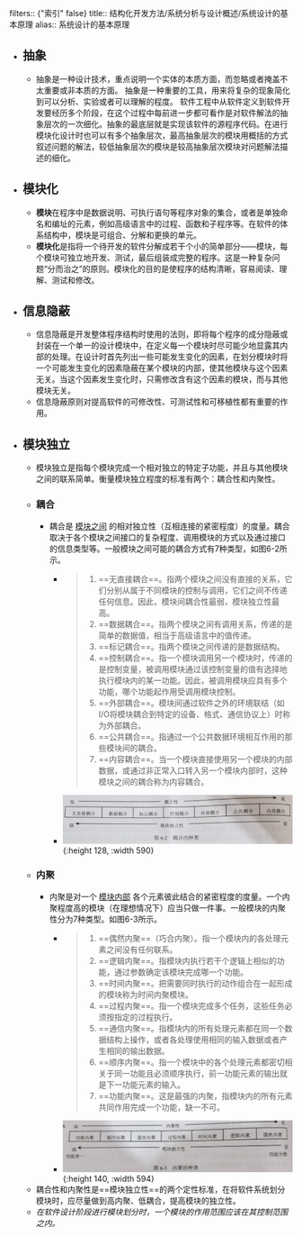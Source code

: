 filters:: {"索引" false}
title:: 结构化开发方法/系统分析与设计概述/系统设计的基本原理
alias:: 系统设计的基本原理

- ## 抽象
	- 抽象是一种设计技术，重点说明一个实体的本质方面，而忽略或者掩盖不太重要或非本质的方面。
	  抽象是一种重要的工具，用来将复杂的现象简化到可以分析、实验或者可以理解的程度。
	  软件工程中从软件定义到软件开发要经历多个阶段，在这个过程中每前进一步都可看作是对软件解法的抽象层次的一次细化。抽象的最底层就是实现该软件的源程序代码。在进行模块化设计时也可以有多个抽象层次，最高抽象层次的模块用概括的方式叙述问题的解法，较低抽象层次的模块是较高抽象层次模块对问题解法描述的细化。
- ## 模块化
	- **模块**在程序中是数据说明、可执行语句等程序对象的集合，或者是单独命名和编址的元素，例如高级语言中的过程、函数和子程序等。在软件的体系结构中，模块是可组合、分解和更换的单元。
	- **模块化**是指将一个待开发的软件分解成若干个小的简单部分——模块，每个模块可独立地开发、测试，最后组装成完整的程序。这是一种复杂问题“分而治之”的原则。模块化的目的是使程序的结构清晰，容易阅读、理解、测试和修改。
- ## 信息隐蔽
	- 信息隐蔽是开发整体程序结构时使用的法则，即将每个程序的成分隐蔽或封装在一个单一的设计模块中，在定义每一个模块时尽可能少地显露其内部的处理。在设计时首先列出一些可能发生变化的因素，在划分模块时将一个可能发生变化的因素隐蔽在某个模块的内部，使其他模块与这个因素无关。当这个因素发生变化时，只需修改含有这个因素的模块，而与其他模块无关。
	- 信息隐蔽原则对提高软件的可修改性、可测试性和可移植性都有重要的作用。
- ## 模块独立
	- 模块独立是指每个模块完成一个相对独立的特定子功能，并且与其他模块之间的联系简单。衡量模块独立程度的标准有两个：耦合性和内聚性。
	- ### 耦合
		- 耦合是 <u>模块之间</u> 的相对独立性（互相连接的紧密程度）的度量。耦合取决于各个模块之间接口的复杂程度、调用模块的方式以及通过接口的信息类型等。一般模块之间可能的耦合方式有7种类型，如图6-2所示。
			- > 1. ==无直接耦合==。指两个模块之间没有直接的关系，它们分别从属于不同模块的控制与调用，它们之间不传递任何信息。因此，模块间耦合性最弱，模块独立性最高。
			  > 2. ==数据耦合==。指两个模块之间有调用关系，传递的是简单的数据值，相当于高级语言中的值传递。
			  > 3. ==标记耦合==。指两个模块之间传递的是数据结构。
			  > 4. ==控制耦合==。指一个模块调用另一个模块时，传递的是控制变量，被调用模块通过该控制变量的值有选择地执行模块内的某一功能。因此，被调用模块应具有多个功能，哪个功能起作用受调用模块控制。
			  > 5. ==外部耦合==。模块间通过软件之外的环境联结（如I/O将模块耦合到特定的设备、格式、通信协议上）时称为外部耦合。
			  > 6. ==公共耦合==。指通过一个公共数据环境相互作用的那些模块间的耦合。
			  > 7. ==内容耦合==。当一个模块直接使用另一个模块的内部数据，或通过非正常入口转入另一个模块内部时，这种模块之间的耦合称为内容耦合。
			- ![image.png](../assets/image_1651995537512_0.png){:height 128, :width 590}
	- ### 内聚
		- 内聚是对一个 <u>模块内部</u> 各个元素彼此结合的紧密程度的度量。一个内聚程度高的模块（在理想情况下）应当只做一件事。一般模块的内聚性分为7种类型。如图6-3所示。
			- > 1. ==偶然内聚==（巧合内聚）。指一个模块内的各处理元素之间没有任何联系。
			  > 2. ==逻辑内聚==。指模块内执行若干个逻辑上相似的功能，通过参数确定该模块完成哪一个功能。
			  > 3. ==时间内聚==。把需要同时执行的动作组合在一起形成的模块称为时间内聚模块。
			  > 4. ==过程内聚==。指一个模块完成多个任务，这些任务必须按指定的过程执行。
			  > 5. ==通信内聚==。指模块内的所有处理元素都在同一个数据结构上操作，或者各处理使用相同的输入数据或者产生相同的输出数据。
			  > 6. ==顺序内聚==。指一个模块中的各个处理元素都密切相关于同一功能且必须顺序执行，前一功能元素的输出就是下一功能元素的输入。
			  > 7. ==功能内聚==。这是最强的内聚，指模块内的所有元素共同作用完成一个功能，缺一不可。
			- ![image.png](../assets/image_1651995586375_0.png){:height 140, :width 594}
	- 耦合性和内聚性是==模块独立性==的两个定性标准，在将软件系统划分模块时，应尽量做到高内聚、低耦合，提高模块的独立性。
	- _在软件设计阶段进行模块划分时，一个模块的作用范围应该在其控制范围之内。_